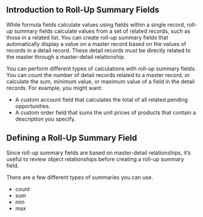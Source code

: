 ## Introduction to Roll-Up Summary Fields

While formula fields calculate values using fields within a single record, roll-up summary fields calculate values from a set of related records, such as those in a related list. You can create roll-up summary fields that automatically display a value on a master record based on the values of records in a detail record. These detail records must be directly related to the master through a master-detail relationship.

You can perform different types of calculations with roll-up summary fields. You can count the number of detail records related to a master record, or calculate the sum, minimum value, or maximum value of a field in the detail records. For example, you might want:

-   A custom account field that calculates the total of all related pending opportunities.
-   A custom order field that sums the unit prices of products that contain a description you specify.


## Defining a Roll-Up Summary Field

Since roll-up summary fields are based on master-detail relationships, it’s useful to review object relationships before creating a roll-up summary field.

There are a few different types of summaries you can use.

- count
- sum
- min 
- max